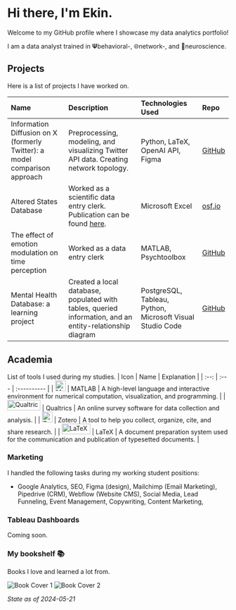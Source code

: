 # Hi there, I'm Ekin.
Welcome to my GitHub profile where I showcase my data analytics portfolio!

I am a data analyst trained in 𝚿behavioral-, 🌐network-, and 🧠neuroscience. 

## Projects
Here is a list of projects I have worked on.

| Name                                                         | Description                                                                                                          | Technologies Used                                | Repo                                                                                                    |
|:----------------------------------------------------------------|:---------------------------------------------------------------------------------------------------------------------|:-------------------------------------------------|:--------------------------------------------------------------------------------------------------------------|
| Information Diffusion on X (formerly Twitter): a model comparison approach | Preprocessing, modeling, and visualizing Twitter API data. Creating network topology.                                | Python, LaTeX, OpenAI API, Figma                 | [GitHub](https://github.com/ekinderdiyok/information-diffusion-on-twitter)                |
| Altered States Database                                         | Worked as a scientific data entry clerk. Publication can be found [here](https://www.nature.com/articles/s41597-022-01822-4). | Microsoft Excel                                  | [osf.io](https://osf.io/8mbru/)                                                     |
| The effect of emotion modulation on time perception             | Worked as a data entry clerk                                                                                        | MATLAB, Psychtoolbox                             | [GitHub](https://github.com/ekinderdiyok/the-effect-of-emotion-modulation-on-time-perception)                                                     |
| Mental Health Database: a learning project                      | Created a local database, populated with tables, queried information, and an entity-relationship diagram             | PostgreSQL, Tableau, Python, Microsoft Visual Studio Code | [GitHub](https://github.com/ekinderdiyok/mental-health-database-learning) |

## Academia
List of tools I used during my studies.
| Icon | Name | Explanation |
| :--: | :--- | :---------- |
| <a href="https://www.mathworks.com/products/matlab.html" target="_blank" rel="noreferrer"><img src="https://drive.google.com/thumbnail?id=1W6K7dIo9HNwSKdK-E3vTG82gbyA_wbNj" width="24" height="24" alt="Matlab" /></a> | MATLAB | A high-level language and interactive environment for numerical computation, visualization, and programming. |
| <a href="https://www.qualtrics.com/" target="_blank" rel="noreferrer"><img src="https://drive.google.com/thumbnail?id=1AR-xLET1ZfoN9dYOIHtgcIqhxqOzx1q5" width="75.13" height="24" alt="Qualtrics" /></a> | Qualtrics | An online survey software for data collection and analysis. |
| <a href="https://zotero.org" target="_blank" rel="noreferrer"><img src="https://drive.google.com/thumbnail?id=1RSC6gGRvJP7Plav_VxMo63zPDjgxlBM5" width="24" height="24" alt="Zotero" /></a> | Zotero | A tool to help you collect, organize, cite, and share research. |
| <a href="https://www.latex-project.org" target="_blank" rel="noreferrer"><img src="https://drive.google.com/thumbnail?id=1atInc2l02_mXEaUZo1qwbCR7VVZJFRjG" width="64.8" height="24" alt="LaTeX" /></a> | LaTeX | A document preparation system used for the communication and publication of typesetted documents. |

### Marketing
I handled the following tasks during my working student positions:
- Google Analytics, SEO, Figma (design), Mailchimp (Email Marketing),  Pipedrive (CRM), Webflow (Website CMS), Social Media, Lead Funneling, Event Management, Copywriting, Content Marketing,

### Tableau Dashboards
Coming soon.

### My bookshelf 📚
Books I love and learned a lot from.

![Book Cover 1](https://drive.google.com/thumbnail?id=12Awyy36mNOVRb3FgWeBJSwm4HRPemh37) ![Book Cover 2](https://drive.google.com/thumbnail?id=12npdlqdtQzBsq6JkuMEzAx_AyVtAfSls)

*State as of 2024-05-21*
